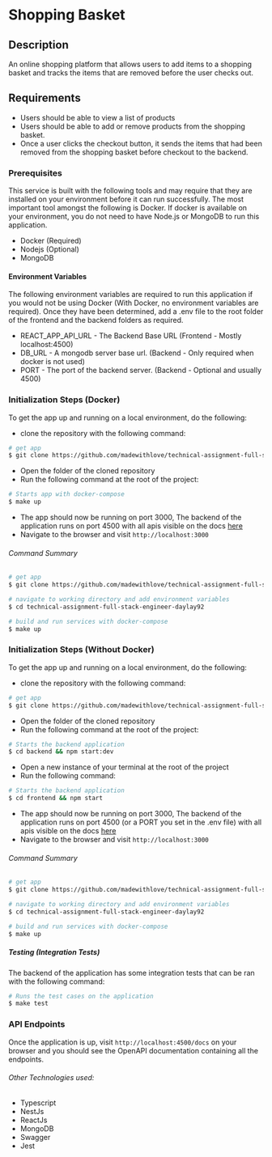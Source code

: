 # Shopping Basket

## Description

An online shopping platform that allows users to add items to a shopping basket and tracks the items that are removed before the user checks out.

## Requirements
- Users should be able to view a list of products
- Users should be able to add or remove products from the shopping basket.
- Once a user clicks the checkout button, it sends the items that had been removed from the shopping basket before checkout to the backend.


### Prerequisites

This service is built with the following tools and may require that they are installed on your environment before it can run successfully. The most important tool amongst the following is Docker. If docker is available on your environment, you do not need to have Node.js or MongoDB to run this application.

- Docker (Required)
- Nodejs (Optional)
- MongoDB


#### Environment Variables
The following environment variables are required to run this application if you would not be using Docker (With Docker, no environment variables are required). Once they have been determined, add a .env file to the root folder of the frontend and the backend folders as required.

- REACT_APP_API_URL - The Backend Base URL (Frontend - Mostly localhost:4500)
- DB_URL - A mongodb server base url. (Backend - Only required when docker is not used)
- PORT - The port of the backend server. (Backend - Optional and usually 4500)


### Initialization Steps (Docker)
To get the app up and running on a local environment, do the following:

- clone the repository with the following command:
```bash
# get app
$ git clone https://github.com/madewithlove/technical-assignment-full-stack-engineer-daylay92.git
```
- Open the folder of the cloned repository
- Run the following command at the root of the project:
```bash
# Starts app with docker-compose
$ make up
```
- The app should now be running on port 3000, The backend of the application runs on port 4500 with all apis visible on the docs [here](http://localhost:4500/docs)
- Navigate to the browser and visit `http://localhost:3000`


###### Command Summary

```bash
# get app
$ git clone https://github.com/madewithlove/technical-assignment-full-stack-engineer-daylay92.git

# navigate to working directory and add environment variables
$ cd technical-assignment-full-stack-engineer-daylay92

# build and run services with docker-compose
$ make up
```

### Initialization Steps (Without Docker)
To get the app up and running on a local environment, do the following:

- clone the repository with the following command:
```bash
# get app
$ git clone https://github.com/madewithlove/technical-assignment-full-stack-engineer-daylay92.git
```
- Open the folder of the cloned repository
- Run the following command at the root of the project:
```bash
# Starts the backend application
$ cd backend && npm start:dev
```
- Open a new instance of your terminal at the root of the project
- Run the following command:
```bash
# Starts the backend application
$ cd frontend && npm start
```
- The app should now be running on port 3000, The backend of the application runs on port 4500 (or a PORT you set in the .env file) with all apis visible on the docs [here](http://localhost:4500/docs)
- Navigate to the browser and visit `http://localhost:3000`


###### Command Summary

```bash
# get app
$ git clone https://github.com/madewithlove/technical-assignment-full-stack-engineer-daylay92.git

# navigate to working directory and add environment variables
$ cd technical-assignment-full-stack-engineer-daylay92

# build and run services with docker-compose
$ make up
```

##### Testing (Integration Tests)
The backend of the application has some integration tests that can be ran with the following command:
```bash
# Runs the test cases on the application
$ make test
```

### API Endpoints
Once the application is up, visit `http://localhost:4500/docs` on your browser and you should see the OpenAPI documentation containing all the endpoints.


###### Other Technologies used:

- Typescript
- NestJs
- ReactJs
- MongoDB
- Swagger
- Jest

